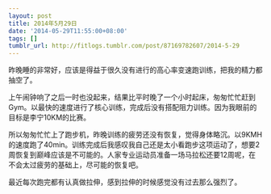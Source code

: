 ```yaml
---
layout: post
title: 2014年5月29日
date: '2014-05-29T11:55:00+08:00'
tags: []
tumblr_url: http://fitlogs.tumblr.com/post/87169782607/2014-5-29
---
```

昨晚睡的非常好，应该是得益于很久没有进行的高心率变速跑训练，把我的精力都抽空了。

上午闹钟响了之后一时也没起来，结果比平时晚了一个小时起床，匆匆忙忙赶到Gym。以最快的速度进行了核心训练，完成后没有搭配阻力训练。因为我眼前的目标是李宁10KM的比赛。

所以匆匆忙忙上了跑步机，昨晚训练的疲劳还没有恢复，觉得身体略沉。以9KMH的速度跑了40min。训练完成后我感叹我自己还是太小看跑步这项运动了，想要2周恢复到巅峰应该是不可能的。人家专业运动员准备一场马拉松还要12周呢，在不会太过疲劳的基础上，尽可能的恢复吧。

最近每次跑完都有认真做拉伸，感到拉伸的时候感觉没有过去那么强烈了。
